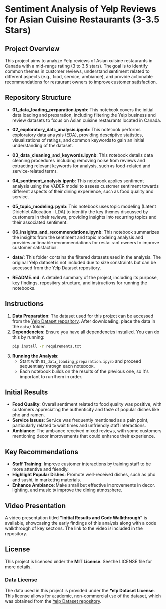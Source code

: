 # Sentiment Analysis of Yelp Reviews for Asian Cuisine Restaurants (3-3.5 Stars)

## Project Overview
This project aims to analyze Yelp reviews of Asian cuisine restaurants in Canada with a mid-range rating (3 to 3.5 stars). The goal is to identify common themes in customer reviews, understand sentiment related to different aspects (e.g., food, service, ambiance), and provide actionable recommendations for restaurant owners to improve customer satisfaction.

## Repository Structure
- **01_data_loading_preparation.ipynb**: This notebook covers the initial data loading and preparation, including filtering the Yelp business and review datasets to focus on Asian cuisine restaurants located in Canada.

- **02_exploratory_data_analysis.ipynb**: This notebook performs exploratory data analysis (EDA), providing descriptive statistics, visualizations of ratings, and common keywords to gain an initial understanding of the dataset.

- **03_data_cleaning_and_keywords.ipynb**: This notebook details data cleaning procedures, including removing noise from reviews and extracting relevant keywords for analysis, such as food-related and service-related terms.

- **04_sentiment_analysis.ipynb**: This notebook applies sentiment analysis using the VADER model to assess customer sentiment towards different aspects of their dining experience, such as food quality and service.

- **05_topic_modeling.ipynb**: This notebook uses topic modeling (Latent Dirichlet Allocation - LDA) to identify the key themes discussed by customers in their reviews, providing insights into recurring topics and their associated sentiment.

- **06_insights_and_recommendations.ipynb**: This notebook summarizes the insights from the sentiment and topic modeling analysis and provides actionable recommendations for restaurant owners to improve customer satisfaction.

- **data/**: This folder contains the filtered datasets used in the analysis. The original Yelp dataset is not included due to size constraints but can be accessed from the Yelp Dataset repository.

- **README.md**: A detailed summary of the project, including its purpose, key findings, repository structure, and instructions for running the notebooks.

## Instructions
1. **Data Preparation**: The dataset used for this project can be accessed from the [Yelp Dataset repository](https://www.yelp.com/dataset). After downloading, place the data in the `data/` folder.
2. **Dependencies**: Ensure you have all dependencies installed. You can do this by running:
   ```sh
   pip install -r requirements.txt
   ```
3. **Running the Analysis**:
   - Start with `01_data_loading_preparation.ipynb` and proceed sequentially through each notebook.
   - Each notebook builds on the results of the previous one, so it's important to run them in order.

## Initial Results
- **Food Quality**: Overall sentiment related to food quality was positive, with customers appreciating the authenticity and taste of popular dishes like pho and ramen.
- **Service Issues**: Service was frequently mentioned as a pain point, particularly related to wait times and unfriendly staff interactions.
- **Ambiance**: The ambiance received mixed reviews, with some customers mentioning decor improvements that could enhance their experience.

## Key Recommendations
- **Staff Training**: Improve customer interactions by training staff to be more attentive and friendly.
- **Highlight Popular Dishes**: Promote well-received dishes, such as pho and sushi, in marketing materials.
- **Enhance Ambiance**: Make small but effective improvements in decor, lighting, and music to improve the dining atmosphere.

## Video Presentation
A video presentation titled **"Initial Results and Code Walkthrough"** is available, showcasing the early findings of this analysis along with a code walkthrough of key sections. The link to the video is included in the repository.

## License
This project is licensed under the **MIT License**. See the LICENSE file for more details.

### Data License
The data used in this project is provided under the **Yelp Dataset License**. This license allows for academic, non-commercial use of the dataset, which was obtained from the [Yelp Dataset repository](https://www.yelp.com/dataset).

